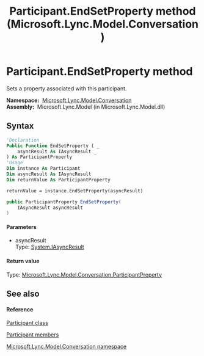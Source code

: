 ﻿---
title: Participant.EndSetProperty method  (Microsoft.Lync.Model.Conversation)
TOCTitle: 'EndSetProperty method '
ms:assetid: M:Microsoft.Lync.Model.Conversation.Participant.EndSetProperty(System.IAsyncResult)_DI_3_UC_OCS14MrefLyncWPF
ms:mtpsurl: https://msdn.microsoft.com/en-us/library/microsoft.lync.model.conversation.participant.endsetproperty(v=office.15)
ms:contentKeyID: 48597569
ms.date: 07/28/2014
mtps_version: v=office.15
f1_keywords:
- Microsoft.Lync.Model.Conversation.Participant.EndSetProperty
dev_langs:
- CSharp
- JScript
- VB
- other
---

# Participant.EndSetProperty method

Sets a property associated with this participant.

**Namespace:**  [Microsoft.Lync.Model.Conversation](microsoft-lync-model-conversation-namespace_2.md)  
**Assembly:**  Microsoft.Lync.Model (in Microsoft.Lync.Model.dll)

## Syntax

``` vb
'Declaration
Public Function EndSetProperty ( _
    asyncResult As IAsyncResult _
) As ParticipantProperty
'Usage
Dim instance As Participant
Dim asyncResult As IAsyncResult
Dim returnValue As ParticipantProperty

returnValue = instance.EndSetProperty(asyncResult)
```

``` csharp
public ParticipantProperty EndSetProperty(
    IAsyncResult asyncResult
)
```

#### Parameters

  - asyncResult  
    Type: [System.IAsyncResult](http://msdn2.microsoft.com/en-us/library/ft8a6455)  

#### Return value

Type: [Microsoft.Lync.Model.Conversation.ParticipantProperty](participantproperty-enumeration-microsoft-lync-model-conversation_2.md)  

## See also

#### Reference

[Participant class](participant-class-microsoft-lync-model-conversation_2.md)

[Participant members](participant-members-microsoft-lync-model-conversation_2.md)

[Microsoft.Lync.Model.Conversation namespace](microsoft-lync-model-conversation-namespace_2.md)

